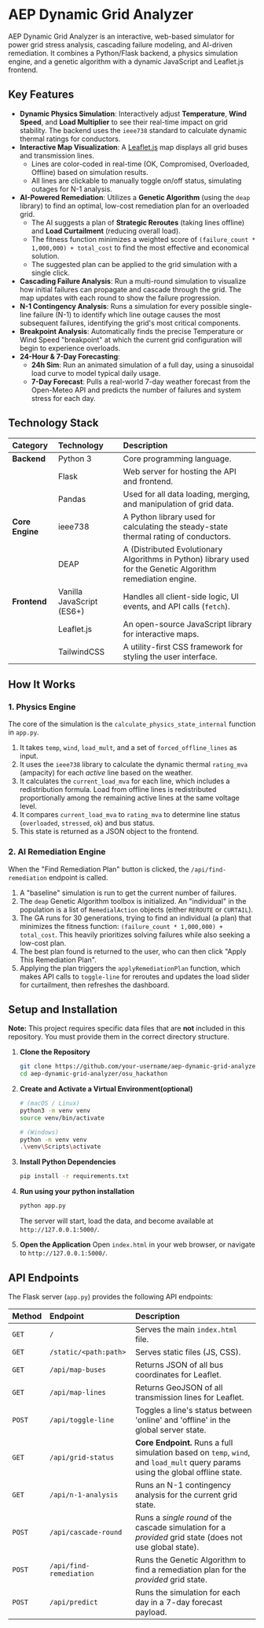 # AEP Dynamic Grid Analyzer

AEP Dynamic Grid Analyzer is an interactive, web-based simulator for power grid stress analysis, cascading failure modeling, and AI-driven remediation. It combines a Python/Flask backend, a physics simulation engine, and a genetic algorithm with a dynamic JavaScript and Leaflet.js frontend.

## Key Features

* **Dynamic Physics Simulation**: Interactively adjust **Temperature**, **Wind Speed**, and **Load Multiplier** to see their real-time impact on grid stability. The backend uses the `ieee738` standard to calculate dynamic thermal ratings for conductors.
* **Interactive Map Visualization**: A [Leaflet.js](https://leafletjs.com/) map displays all grid buses and transmission lines.
    * Lines are color-coded in real-time (OK, Compromised, Overloaded, Offline) based on simulation results.
    * All lines are clickable to manually toggle on/off status, simulating outages for N-1 analysis.
* **AI-Powered Remediation**: Utilizes a **Genetic Algorithm** (using the `deap` library) to find an optimal, low-cost remediation plan for an overloaded grid.
    * The AI suggests a plan of **Strategic Reroutes** (taking lines offline) and **Load Curtailment** (reducing overall load).
    * The fitness function minimizes a weighted score of `(failure_count * 1,000,000) + total_cost` to find the most effective and economical solution.
    * The suggested plan can be applied to the grid simulation with a single click.
* **Cascading Failure Analysis**: Run a multi-round simulation to visualize how initial failures can propagate and cascade through the grid. The map updates with each round to show the failure progression.
* **N-1 Contingency Analysis**: Runs a simulation for every possible single-line failure (N-1) to identify which line outage causes the most subsequent failures, identifying the grid's most critical components.
* **Breakpoint Analysis**: Automatically finds the precise Temperature or Wind Speed "breakpoint" at which the current grid configuration will begin to experience overloads.
* **24-Hour & 7-Day Forecasting**:
    * **24h Sim**: Run an animated simulation of a full day, using a sinusoidal load curve to model typical daily usage.
    * **7-Day Forecast**: Pulls a real-world 7-day weather forecast from the Open-Meteo API and predicts the number of failures and system stress for each day.

## Technology Stack

| Category | Technology | Description |
| :--- | :--- | :--- |
| **Backend** | Python 3 | Core programming language. |
| | Flask | Web server for hosting the API and frontend. |
| | Pandas | Used for all data loading, merging, and manipulation of grid data. |
| **Core Engine** | ieee738 | A Python library used for calculating the steady-state thermal rating of conductors. |
| | DEAP | A (Distributed Evolutionary Algorithms in Python) library used for the Genetic Algorithm remediation engine. |
| **Frontend** | Vanilla JavaScript (ES6+) | Handles all client-side logic, UI events, and API calls (`fetch`). |
| | Leaflet.js | An open-source JavaScript library for interactive maps. |
| | TailwindCSS | A utility-first CSS framework for styling the user interface. |

## How It Works

### 1. Physics Engine

The core of the simulation is the `calculate_physics_state_internal` function in `app.py`.
1.  It takes `temp`, `wind`, `load_mult`, and a set of `forced_offline_lines` as input.
2.  It uses the `ieee738` library to calculate the dynamic thermal `rating_mva` (ampacity) for each *active* line based on the weather.
3.  It calculates the `current_load_mva` for each line, which includes a redistribution formula. Load from offline lines is redistributed proportionally among the remaining active lines at the same voltage level.
4.  It compares `current_load_mva` to `rating_mva` to determine line status (`overloaded`, `stressed`, `ok`) and bus status.
5.  This state is returned as a JSON object to the frontend.

### 2. AI Remediation Engine

When the "Find Remediation Plan" button is clicked, the `/api/find-remediation` endpoint is called.
1.  A "baseline" simulation is run to get the current number of failures.
2.  The `deap` Genetic Algorithm toolbox is initialized. An "individual" in the population is a list of `RemedialAction` objects (either `REROUTE` or `CURTAIL`).
3.  The GA runs for 30 generations, trying to find an individual (a plan) that minimizes the fitness function: `(failure_count * 1,000,000) + total_cost`. This heavily prioritizes solving failures while also seeking a low-cost plan.
4.  The best plan found is returned to the user, who can then click "Apply This Remediation Plan".
5.  Applying the plan triggers the `applyRemediationPlan` function, which makes API calls to `toggle-line` for reroutes and updates the load slider for curtailment, then refreshes the dashboard.

## Setup and Installation

**Note:** This project requires specific data files that are **not** included in this repository. You must provide them in the correct directory structure.

1.  **Clone the Repository**
    ```bash
    git clone https://github.com/your-username/aep-dynamic-grid-analyzer.git
    cd aep-dynamic-grid-analyzer/osu_hackathon
    ```

2.  **Create and Activate a Virtual Environment(optional)**
    ```bash
    # (macOS / Linux)
    python3 -m venv venv
    source venv/bin/activate

    # (Windows)
    python -m venv venv
    .\venv\Scripts\activate
    ```

3.  **Install Python Dependencies**
    ```bash
    pip install -r requirements.txt
    ```

4.  **Run using your python installation**
    ```bash
    python app.py
    ```
    The server will start, load the data, and become available at `http://127.0.0.1:5000/`.

5.  **Open the Application**
    Open `index.html` in your web browser, or navigate to `http://127.0.0.1:5000/`.

## API Endpoints

The Flask server (`app.py`) provides the following API endpoints:

| Method | Endpoint | Description |
| :--- | :--- | :--- |
| `GET` | `/` | Serves the main `index.html` file. |
| `GET` | `/static/<path:path>` | Serves static files (JS, CSS). |
| `GET` | `/api/map-buses` | Returns JSON of all bus coordinates for Leaflet. |
| `GET` | `/api/map-lines` | Returns GeoJSON of all transmission lines for Leaflet. |
| `POST` | `/api/toggle-line` | Toggles a line's status between 'online' and 'offline' in the global server state. |
| `GET` | `/api/grid-status` | **Core Endpoint.** Runs a full simulation based on `temp`, `wind`, and `load_mult` query params using the global offline state. |
| `GET` | `/api/n-1-analysis` | Runs an N-1 contingency analysis for the current grid state. |
| `POST` | `/api/cascade-round` | Runs a *single round* of the cascade simulation for a *provided* grid state (does not use global state). |
| `POST` | `/api/find-remediation`| Runs the Genetic Algorithm to find a remediation plan for the *provided* grid state. |
| `POST` | `/api/predict` | Runs the simulation for each day in a 7-day forecast payload. |
